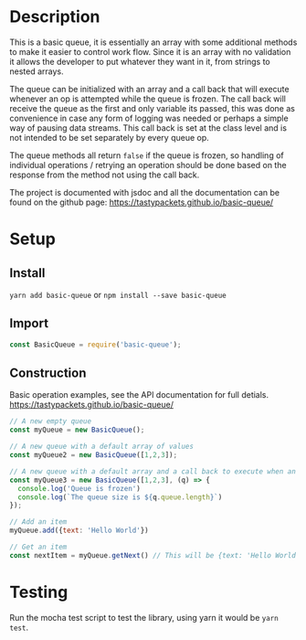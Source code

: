 # Description
This is a basic queue, it is essentially an array with some additional methods to make it easier to control work flow. Since it is an array with no validation it allows the developer to put whatever they want in it, from strings to nested arrays.

The queue can be initialized with an array and a call back that will execute whenever an op is attempted while the queue is frozen. The call back will receive the queue as the first and only variable its passed, this was done as convenience in case any form of logging was needed or perhaps a simple way of pausing data streams. This call back is set at the class level and is not intended to be set separately by every queue op. 

The queue methods all return `false` if the queue is frozen, so handling of individual operations / retrying an operation should be done based on the response from the method not using the call back.

The project is documented with jsdoc and all the documentation can be found on the github page: https://tastypackets.github.io/basic-queue/

# Setup

## Install
`yarn add basic-queue` or `npm install --save basic-queue`

## Import
```javascript
const BasicQueue = require('basic-queue');
```

## Construction
Basic operation examples, see the API documentation for full detials. https://tastypackets.github.io/basic-queue/
```javascript
// A new empty queue
const myQueue = new BasicQueue();

// A new queue with a default array of values
const myQueue2 = new BasicQueue([1,2,3]);

// A new queue with a default array and a call back to execute when an op is attempted while frozen
const myQueue3 = new BasicQueue([1,2,3], (q) => {
  console.log('Queue is frozen')
  console.log(`The queue size is ${q.queue.length}`)
});

// Add an item
myQueue.add({text: 'Hello World'})

// Get an item
const nextItem = myQueue.getNext() // This will be {text: 'Hello World'}
```

# Testing
Run the mocha test script to test the library, using yarn it would be `yarn test`.
